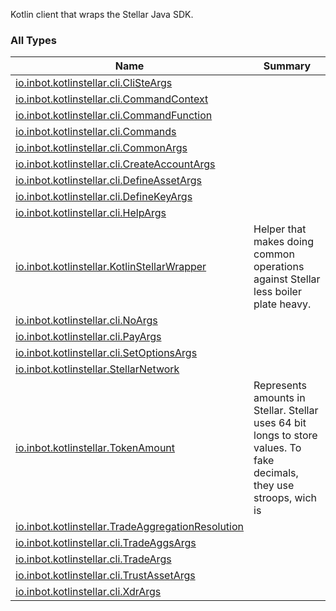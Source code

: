 

Kotlin client that wraps the Stellar Java SDK.

### All Types

| Name | Summary |
|---|---|
| [io.inbot.kotlinstellar.cli.CliSteArgs](../io.inbot.kotlinstellar.cli/-cli-ste-args/index.md) |  |
| [io.inbot.kotlinstellar.cli.CommandContext](../io.inbot.kotlinstellar.cli/-command-context/index.md) |  |
| [io.inbot.kotlinstellar.cli.CommandFunction](../io.inbot.kotlinstellar.cli/-command-function.md) |  |
| [io.inbot.kotlinstellar.cli.Commands](../io.inbot.kotlinstellar.cli/-commands/index.md) |  |
| [io.inbot.kotlinstellar.cli.CommonArgs](../io.inbot.kotlinstellar.cli/-common-args/index.md) |  |
| [io.inbot.kotlinstellar.cli.CreateAccountArgs](../io.inbot.kotlinstellar.cli/-create-account-args/index.md) |  |
| [io.inbot.kotlinstellar.cli.DefineAssetArgs](../io.inbot.kotlinstellar.cli/-define-asset-args/index.md) |  |
| [io.inbot.kotlinstellar.cli.DefineKeyArgs](../io.inbot.kotlinstellar.cli/-define-key-args/index.md) |  |
| [io.inbot.kotlinstellar.cli.HelpArgs](../io.inbot.kotlinstellar.cli/-help-args/index.md) |  |
| [io.inbot.kotlinstellar.KotlinStellarWrapper](../io.inbot.kotlinstellar/-kotlin-stellar-wrapper/index.md) | Helper that makes doing common operations against Stellar less boiler plate heavy. |
| [io.inbot.kotlinstellar.cli.NoArgs](../io.inbot.kotlinstellar.cli/-no-args/index.md) |  |
| [io.inbot.kotlinstellar.cli.PayArgs](../io.inbot.kotlinstellar.cli/-pay-args/index.md) |  |
| [io.inbot.kotlinstellar.cli.SetOptionsArgs](../io.inbot.kotlinstellar.cli/-set-options-args/index.md) |  |
| [io.inbot.kotlinstellar.StellarNetwork](../io.inbot.kotlinstellar/-stellar-network/index.md) |  |
| [io.inbot.kotlinstellar.TokenAmount](../io.inbot.kotlinstellar/-token-amount/index.md) | Represents amounts in Stellar. Stellar uses 64 bit longs to store values. To fake decimals, they use stroops, wich is |
| [io.inbot.kotlinstellar.TradeAggregationResolution](../io.inbot.kotlinstellar/-trade-aggregation-resolution/index.md) |  |
| [io.inbot.kotlinstellar.cli.TradeAggsArgs](../io.inbot.kotlinstellar.cli/-trade-aggs-args/index.md) |  |
| [io.inbot.kotlinstellar.cli.TradeArgs](../io.inbot.kotlinstellar.cli/-trade-args/index.md) |  |
| [io.inbot.kotlinstellar.cli.TrustAssetArgs](../io.inbot.kotlinstellar.cli/-trust-asset-args/index.md) |  |
| [io.inbot.kotlinstellar.cli.XdrArgs](../io.inbot.kotlinstellar.cli/-xdr-args/index.md) |  |
